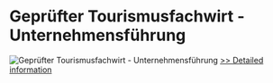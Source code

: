 # Geprüfter Tourismusfachwirt - Unternehmensführung
![Geprüfter Tourismusfachwirt - Unternehmensführung](https://mycommerce.akamaized.net/api/pimages/P300481269/BIG/300481269.JPG)
[>> Detailed information](https://secure.shareit.com/shareit/product.html?productid=300481269&affiliateid=200057808)